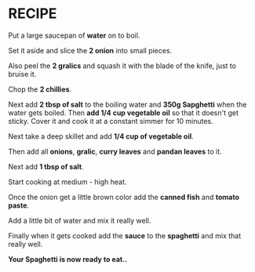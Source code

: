 # **RECIPE**  

Put a large saucepan of **water** on to boil.

Set it aside and slice the  **2 onion** into small pieces.

Also peel the **2 gralics** and squash it with the blade of the knife, just to bruise it.

Chop the **2 chillies**.

Next add **2 tbsp of salt** to the boiling water and **350g Sapghetti** when the water gets boiled. Then **add 1/4 cup vegetable oil** so that it doesn't get sticky. Cover it and cook it at a constant simmer for 10 minutes.

Next take a deep skillet and add **1/4 cup of vegetable oil**.

Then add all **onions**, **gralic**, **curry leaves** and **pandan leaves** to it.

Next add **1 tbsp of salt**.

Start cooking at medium - high heat.

Once the onion get a little brown color add the **canned fish** and **tomato paste**.

Add a little bit of water and mix it really well.

Finally when it gets cooked add the **sauce** to the **spaghetti** and mix that really well.

**Your Spaghetti is now ready to eat..**